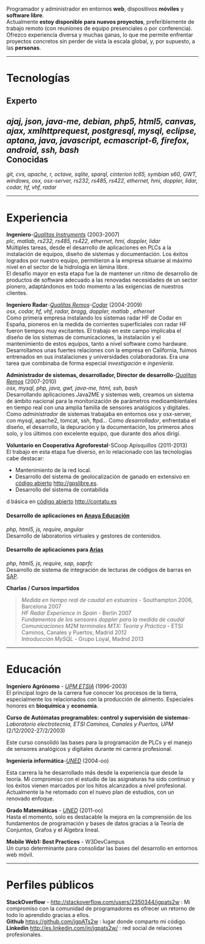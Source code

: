 Programador y administrador en entornos **web**, dispositivos **móviles** y **software libre**.  
Actualmente **estoy disponible para nuevos proyectos**, preferiblemente de trabajo remoto (con reuniones de equipo presenciales
o por conferencia). Ofrezco experiencia diversa y muchas ganas, lo que me permite enfrentar proyectos concretos sin perder
de vista la escala global, y, por supuesto, a las **personas**.
***
Tecnologías
===========
Experto
-------
*ajaj,  json, java-me, debian, php5, html5, canvas, ajax, xmlhttprequest, postgresql,  mysql, eclipse, aptana,
 java, javascript, ecmascript-6, firefox, android, ssh, bash*  
Conocidas
---------
*git, cvs, apache, r, octave, sqlite, sparql, cinterion tc65, symbian s60, GWT, windows,
osx, osx-server, rs232, rs485, rs422, ethernet, hmi, doppler, lidar, codar, hf, vhf, radar*
***
Experiencia
===========
**Ingeniero**-*[Qualitas Instruments](http://www.qualitasinstruments.com)* (2003-2007)  
*plc, matlab, rs232, rs485, rs422, ethernet, hmi, doppler, lidar*  
Múltiples tareas, desde el desarrollo de aplicaciones en PLCs a la instalación de equipos, diseño de sistemas
y documentación. Los éxitos logrados por nuestro equipo, permitieron a la empresa situarse al máximo nivel en el sector
de la hidrología en lámina libre.  
El desafío mayor en esta etapa fue la de mantener un ritmo de desarrollo de productos de software adecuado a las renovadas
 necesidades de un sector pionero, adaptándonos en todo momento a las exigencias de nuestros clientes.

**Ingeniero Radar**-*[Qualitas Remos](http://www.qualitasremos.com)-[Codar](http://codaros.com/)* (2004-2009)  
*osx, codar, hf, vhf, radar, bragg, doppler, matlab , ethernet*  
Como primera empresa instalando los sistemas radar HF de Codar en España, pioneros en la medida de corrientes superficiales
con radar HF fueron tiempos muy excitantes. El trabajo en este campo implicaba el diseño de los sistemas
de comunicaciones, la instalación y el mantenimiento de estos equipos, tanto a nivel software como hardware. Desarrollamos unas
fuertes relaciones con la empresa en California,  fuimos entrenados en sus instalaciones y universidades colaboradoras. Era una
tarea que combinaba de forma especial *investigación* e *ingeniería*.

**Administrador de sistemas, desarrollador, Director de desarrollo**-*[Qualitas Remos](http://www.qualitasremos.com)* (2007-2010)  
*osx, mysql, php, java, gwt, java-me, html, ssh, bash*  
Desarrollando aplicaciones Java2ME y sistemas web, creamos un sistema de ámbito nacional para la monitorización de parámetros medioambientales
en tiempo real con una amplia familia de sensores analógicos y digitales.  
Como *administrador* de sistemas trabajaba en entornos osx y osx-server, con mysql, apache2, tomcat, ssh, ftpd...
Como *desarrollador*, enfrentaba el diseño, el desarrollo, la depuración y la documentación, los primeros años solo, y los últimos
con excelente equipo, que durante dos años dirigí.  

**Voluntario en Cooperativa Agroforestal**-SCoop Apisquillos (2011-2013)  
El trabajo en esta etapa fue diverso, en lo relacionado con las tecnologías cabe destacar:  
+  Mantenimiento de la red local.  
+ Desarrollo del sistema de geolocalización de ganado en extensivo en [código abierto](https://github.com/jgpATs2w) <http://gpslibre.es>.  
+ Desarrollo del sistema de contabilida


d básica en [código abierto](https://github.com/jgpATs2w) <http://contatu.es>  


#### Desarrollo de aplicaciones en [Anaya Educación](http://www.anayaeducacion.es)   

*php, html5, js, require, angular*  
Desarrollo de laboratorios virtuales y gestores de contenidos.

#### Desarrollo de aplicaciones para [Arias](http://arias.es/)   

*php, html5, js, require, sap, saprfc*  
Desarrollo de sistema de integración de lecturas de códigos de barras en [SAP](https://es.wikipedia.org/wiki/SAP_Business_Suite).

**Charlas / Cursos impartidos**  
>*Medida en tiempo real de caudal en estuarios* - Southampton 2006, Barcelona 2007  
>*HF Radar Experience in Spain* - Berlin 2007  
>*Fundamentos de los sensores doppler para la medida de caudal*  
>*Comunicaciones M2M terminales MTX: Teoría y Práctica* - ETSI Caminos, Canales y Puertos, Madrid 2012  
>*Introducción MySQL* - Grupo Loyal, Madrid 2013

***

Educación
=========
**Ingeniero Agrónomo** - *[UPM ETSIA](http://www.etsia.upm.es/portal/site/ETSIAgronomos)* (1996-2003)  
El principal logro de la carrera fue conocer los procesos de la tierra, especialmente los relacionados con la producción
de alimento. Especiales honores en **bioquímica** y **economía**.    

**Curso de Autómatas programables: control y supervisión de sistemas**-*Laboratorio electrotecnia, ETSI Caminos, Canales y Puertos, UPM* (2/12/2002-27/2/2003)  

Este curso consolidó las bases para la programación de PLCs y el manejo de sensores analógicos y digitales durante mi carrera profesional.  

**Ingeniería informática**-*[UNED](http://portal.uned.es/portal/page?_pageid=93,25435710&_dad=portal&_schema=PORTAL&idGrado=7101)* (2004-oo)  

Esta carrera la he desarrollado más desde la experiencia que desde la teoría. Mi compromiso con el estudio de las
asignaturas ha sido continuo y los éxitos vienen marcados por los hitos alcanzados a nivel profesional.
Actualmente la he retomado con el nuevo plan de estudios, con un renovado enfoque.

**Grado Matemáticas** - *[UNED](http://portal.uned.es/portal/page?_pageid=93,22985590&_dad=portal&_schema=PORTAL)* (2011-oo)  
Hasta el momento, solo es destacable la mejora en la comprensión de los fundamentos de programación y bases de datos gracias
a la Teoría de Conjuntos, Grafos y el Álgebra lineal.  

**Mobile Web1: Best Practices** - W3DevCampus  
Un curso determinante para consolidar las bases del desarrollo en entornos web móvil.

***
Perfiles públicos
=================
**StackOverflow** - <http://stackoverflow.com/users/2350344/jgpats2w> : Mi compromiso con la comunidad de programadores es ofrecer un retorno de todo
lo aprendido gracias a ellos.  
**Github** <https://github.com/jgpATs2w> : lugar donde comparto mi código.  
**Linkedin** <http://es.linkedin.com/in/jgpats2w/> : red social de relaciones profesionales.
